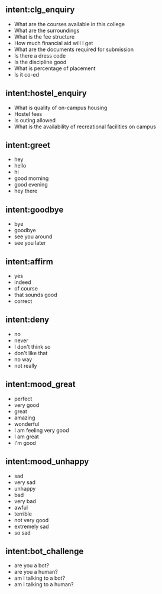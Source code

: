 

## intent:clg_enquiry
- What are the courses available in this college
- What are the surroundings
- What is the fee structure
- How much financial aid will I get
- What are the documents required for submission
- Is there a dress code
- Is the discipline good
- What is percentage of placement
- Is it co-ed

## intent:hostel_enquiry
- What is quality of on-campus housing 
- Hostel fees
- Is outing allowed
- What is the availability of recreational facilities on campus
## intent:greet
- hey
- hello
- hi
- good morning
- good evening
- hey there

## intent:goodbye
- bye
- goodbye
- see you around
- see you later

## intent:affirm
- yes
- indeed
- of course
- that sounds good
- correct

## intent:deny
- no
- never
- I don't think so
- don't like that
- no way
- not really

## intent:mood_great
- perfect
- very good
- great
- amazing
- wonderful
- I am feeling very good
- I am great
- I'm good

## intent:mood_unhappy
- sad
- very sad
- unhappy
- bad
- very bad
- awful
- terrible
- not very good
- extremely sad
- so sad

## intent:bot_challenge
- are you a bot?
- are you a human?
- am I talking to a bot?
- am I talking to a human?
